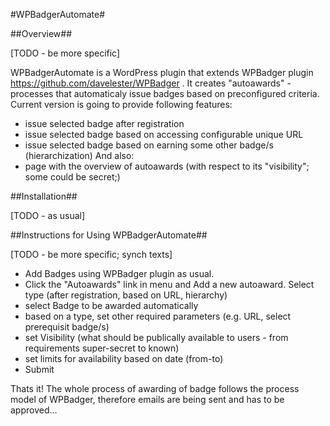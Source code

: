 #WPBadgerAutomate#

##Overview##

[TODO - be more specific]

WPBadgerAutomate is a WordPress plugin that extends WPBadger plugin https://github.com/davelester/WPBadger . It creates "autoawards" - processes that automaticaly issue badges based on preconfigured criteria.
Current version is going to provide following features:
* issue selected badge after registration
* issue selected badge based on accessing configurable unique URL
* issue selected badge based on earning some other badge/s (hierarchization)
And also:
* page with the overview of autoawards (with respect to its "visibility"; some could be secret;)

##Installation##

[TODO - as usual]

##Instructions for Using WPBadgerAutomate##

[TODO - be more specific; synch texts]

* Add Badges using WPBadger plugin as usual.
* Click the "Autoawards" link in menu and Add a new autoaward. Select type (after registration, based on URL, hierarchy)
* select Badge to be awarded automatically
* based on a type, set other required parameters (e.g. URL, select prerequisit badge/s)
* set Visibility (what should be publically available to users - from requirements super-secret to known)
* set limits for availability based on date (from-to) 
* Submit

Thats it! The whole process of awarding of badge follows the process model of WPBadger, therefore emails are being sent and has to be approved...
